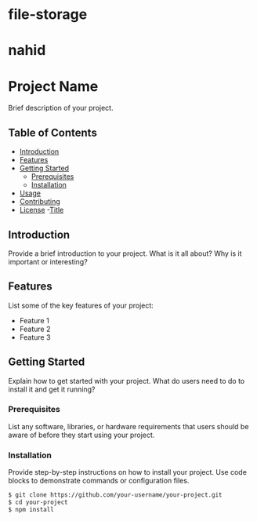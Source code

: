 # file-storage

# nahid

# Project Name

Brief description of your project.

## Table of Contents

- [Introduction](#introduction)
- [Features](#features)
- [Getting Started](#getting-started)
  - [Prerequisites](#prerequisites)
  - [Installation](#installation)
- [Usage](#usage)
- [Contributing](#contributing)
- [License](#license)
  -[Title](#link) 

## Introduction

Provide a brief introduction to your project. What is it all about? Why is it important or interesting?

## Features

List some of the key features of your project:

- Feature 1
- Feature 2
- Feature 3

## Getting Started

Explain how to get started with your project. What do users need to do to install it and get it running?

### Prerequisites

List any software, libraries, or hardware requirements that users should be aware of before they start using your project.

### Installation

Provide step-by-step instructions on how to install your project. Use code blocks to demonstrate commands or configuration files.

```bash
$ git clone https://github.com/your-username/your-project.git
$ cd your-project
$ npm install
